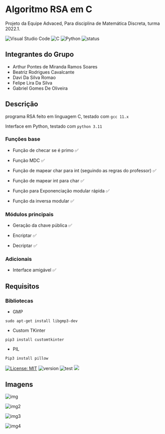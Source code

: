 # Algoritmo RSA em C

Projeto da Equipe Advaced, Para disciplina de Matemática Discreta, turma 2022.1.

![Visual Studio Code](https://img.shields.io/badge/Visual%20Studio%20Code-0078d7.svg?style=for-the-badge&logo=visual-studio-code&logoColor=white)   ![C](https://img.shields.io/badge/c-%2300599C.svg?style=for-the-badge&logo=c&logoColor=white) ![Python](https://img.shields.io/badge/python-3670A0?style=for-the-badge&logo=python&logoColor=ffdd54) ![status](https://img.shields.io/badge/Status-100%25%20Completed-brightgreen?style=for-the-badge)


## Integrantes do Grupo

- Arthur Pontes de Miranda Ramos Soares
- Beatriz Rodrigues Cavalcante
- Davi Da Silva Romao
- Felipe Lira Da Silva
- Gabriel Gomes De Oliveira

## Descrição

programa RSA feito em linguagem C, testado com `gcc 11.x` 

Interface em Python, testado com `python 3.11` 


### Funções base

- Função de checar se é primo :white_check_mark:

- Função MDC :white_check_mark:

- Função de mapear char para int (seguindo as regras do professor) :white_check_mark:

- Função de mapear int para char :white_check_mark:

- Função para Exponenciação modular rápida :white_check_mark:

- Função da inversa modular :white_check_mark:

### Módulos principais

- Geração da chave pública :white_check_mark:

- Encriptar :white_check_mark:

- Decriptar :white_check_mark:

### Adicionais 

- Interface amigável :white_check_mark:

## Requisitos

### Bibliotecas

- GMP  

`sudo apt-get install libgmp3-dev`


- Custom TKinter

`pip3 install customtkinter`


- PIL

`Pip3 install pillow`



[![License: MIT](https://img.shields.io/badge/License-MIT-yellow.svg?style=flat-square)](https://opensource.org/licenses/MIT) ![version](https://img.shields.io/badge/Version-1.1.4-brightgreen?style=flat-square) ![test](https://img.shields.io/badge/tests-10%20passed-success?style=flat-square) ![](https://img.shields.io/maintenance/yes/2023?style=flat-square)


## Imagens

![img](https://i.ibb.co/nkVJjwV/1.png)

![img2](https://i.ibb.co/HxFwr06/2.png)

![img3](https://i.ibb.co/y6BqSgw/3.png)

![img4](https://i.ibb.co/pxWF1Kj/4.png)
